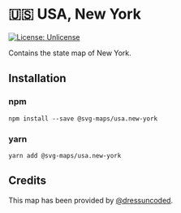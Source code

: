 # 🇺🇸 USA, New York

[![License: Unlicense](https://img.shields.io/badge/license-Unlicense-blue.svg)](http://unlicense.org/)

Contains the state map of New York.

## Installation

### npm

`npm install --save @svg-maps/usa.new-york`

### yarn

`yarn add @svg-maps/usa.new-york`

## Credits

This map has been provided by [@dressuncoded](https://github.com/dressuncoded).
